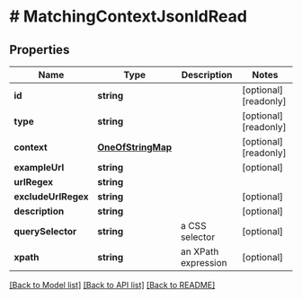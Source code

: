 # # MatchingContextJsonldRead

## Properties

Name | Type | Description | Notes
------------ | ------------- | ------------- | -------------
**id** | **string** |  | [optional] [readonly]
**type** | **string** |  | [optional] [readonly]
**context** | [**OneOfStringMap**](OneOfStringMap.md) |  | [optional] [readonly]
**exampleUrl** | **string** |  | [optional]
**urlRegex** | **string** |  |
**excludeUrlRegex** | **string** |  | [optional]
**description** | **string** |  | [optional]
**querySelector** | **string** | a CSS selector | [optional]
**xpath** | **string** | an XPath expression | [optional]

[[Back to Model list]](../../README.md#models) [[Back to API list]](../../README.md#endpoints) [[Back to README]](../../README.md)
